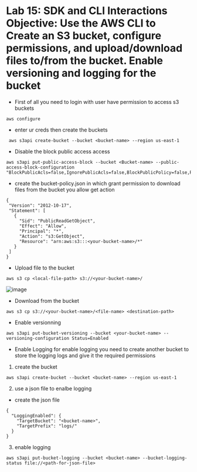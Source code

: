 # Lab 15: SDK and CLI Interactions Objective: Use the AWS CLI to Create an S3 bucket, configure permissions, and upload/download files to/from the bucket. Enable versioning and logging for the bucket
- First of all you need to login with user have permission to access s3 buckets
```
aws configure
```
- enter ur creds
then create the buckets
```
 aws s3api create-bucket --bucket <bucket-name> --region us-east-1
```
- Disable the block public access access
```
aws s3api put-public-access-block --bucket <Bucket-name> --public-access-block-configuration  "BlockPublicAcls=false,IgnorePublicAcls=false,BlockPublicPolicy=false,RestrictPublicBuckets=false"
```
- create the bucket-policy.json in which grant permission to download files from the bucket you allow get action
 ```
{
  "Version": "2012-10-17",
  "Statement": [
    {
      "Sid": "PublicReadGetObject",
      "Effect": "Allow",
      "Principal": "*",
      "Action": "s3:GetObject",
      "Resource": "arn:aws:s3:::<your-bucket-name>/*"
    }
  ]
}
```
- Upload file to the bucket
```
aws s3 cp <local-file-path> s3://<your-bucket-name>/
```
![image](https://github.com/user-attachments/assets/a9e43263-0aca-4cb2-98cd-8b3c836d5af0)
- Download from the bucket
```
aws s3 cp s3://<your-bucket-name>/<file-name> <destination-path>
```
- Enable versionning
```
aws s3api put-bucket-versioning --bucket <your-bucket-name> --versioning-configuration Status=Enabled
```
- Enable Logging
for enable logging you need to create another bucket to store the logging logs and give it the required permissions
1. create the bucket
```
aws s3api create-bucket --bucket <bucket-name> --region us-east-1
```
2. use a json file to enalbe logging
- create the json file
```
{
  "LoggingEnabled": {
    "TargetBucket": "<bucket-name>",
    "TargetPrefix": "logs/"
  }
}

```
3. enable logging
```
aws s3api put-bucket-logging --bucket <bucket-name> --bucket-logging-status file://<path-for-json-file>
```
